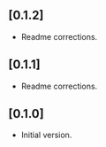 ## [0.1.2]

* Readme corrections.

## [0.1.1]

* Readme corrections.

## [0.1.0]

* Initial version.
